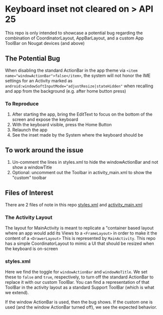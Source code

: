 # Keyboard inset not cleared on > API 25
This repo is only intended to showcase a potential bug regarding the combination of CoordinatorLayout, AppBarLayout, and a custom App ToolBar on Nougat devices (and above)

## The Potential Bug
When disabling the standard ActionBar in the app theme via `<item name="windowActionBar">false</item>`, the system will not honor the IME settings for
an Activity marked as `android:windowSoftInputMode="adjustResize|stateHidden"` when recalling and app from the background (e.g. after home button press)

### To Reproduce
1. After starting the app, bring the EditText to focus on the bottom of the screen and expose the keyboard
2. With the keyboard visible, press the Home Button
3. Relaunch the app
4. See the inset made by the System where the keyboard should be

## To work around the issue
1. Un-comment the lines in styles.xml to hide the windowActionBar and not show a windowTitle
2. Optional: uncomment out the Toolbar in activity_main.xml to show the "custom" toolbar

## Files of Interest
There are 2 files of note in this repo [styles.xml](app/src/main/res/values/styles.xml) and [activity_main.xml](app/src/main/res/layout/activity_main.xml)

### The Activity Layout
The layout for MainActivity is meant to replicate a "container based layout where an app would add its Views to a `<FrameLayout>` in order to make it the content of a `<DrawerLayout>`
This is represented by `MainActivity`.  This repo has a simple CoordinatorLayout to mimic a UI that should be resized when the keyboard is on-screen

### styles.xml
Here we find the toggle for `windowActionBar` and `windowNoTitle`. We set these to `false` and `true`, respectively, to turn off the standard ActionBar to replace it with our custom
ToolBar.  You can find a representation of that ToolBar in the activity layout as a standard Support ToolBar (which is what we extend).  

If the window ActionBar is used, then the bug shows. If the custom one is used (and the window ActionBar turned off), we see the expected behavior.
